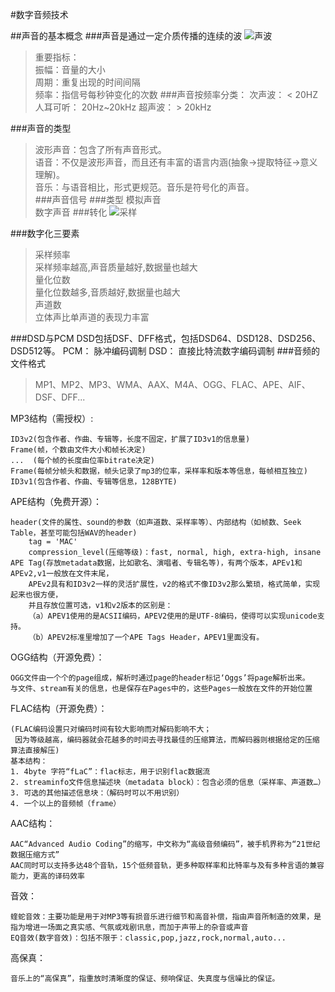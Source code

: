 #数字音频技术

##声音的基本概念
###声音是通过一定介质传播的连续的波
![声波](http://hi.csdn.net/attachment/201110/30/0_1319986905Byrt.gif)
> 重要指标：  
振幅：音量的大小  
周期：重复出现的时间间隔  
频率：指信号每秒钟变化的次数 
###声音按频率分类：
次声波： < 20HZ
人耳可听： 20Hz~20kHz
超声波： > 20kHz

###声音的类型
> 波形声音：包含了所有声音形式。  
> 语音：不仅是波形声音，而且还有丰富的语言内涵(抽象→提取特征→意义理解)。  
> 音乐：与语音相比，形式更规范。音乐是符号化的声音。  
###声音信号
###类型
> 模拟声音  
> 数字声音
###转化
![采样](http://hi.csdn.net/attachment/201110/30/0_1319987313ImZm.gif)

###数字化三要素
> 采样频率  
> 	采样频率越高,声音质量越好,数据量也越大  
> 量化位数  
> 	量化位数越多,音质越好,数据量也越大  
> 声道数    
> 	立体声比单声道的表现力丰富

###DSD与PCM
DSD包括DSF、DFF格式，包括DSD64、DSD128、DSD256、DSD512等。
PCM： 脉冲编码调制
DSD： 直接比特流数字编码调制
###音频的文件格式
> MP1、MP2、MP3、WMA、AAX、M4A、OGG、FLAC、APE、AIF、DSF、DFF...

MP3结构（需授权）:

	ID3v2(包含作者、作曲、专辑等，长度不固定，扩展了ID3v1的信息量)
	Frame(帧，个数由文件大小和帧长决定)
	...  (每个帧的长度由位率bitrate决定)
	Frame(每帧分帧头和数据，帧头记录了mp3的位率，采样率和版本等信息，每帧相互独立)
	ID3v1(包含作者、作曲、专辑等信息，128BYTE)

APE结构（免费开源）：
	
	header(文件的属性、sound的参数（如声道数、采样率等）、内部结构（如帧数、Seek Table，甚至可能包括WAV的header)
		tag = 'MAC'
    	compression_level(压缩等级)：fast, normal, high, extra-high, insane
	APE Tag(存放metadata数据，比如歌名、演唱者、专辑名等)，有两个版本，APEv1和APEv2,v1一般放在文件末尾，
		APEv2具有和ID3v2一样的灵活扩展性，v2的格式不像ID3v2那么繁琐，格式简单，实现起来也很方便，
		并且存放位置可选，v1和v2版本的区别是：
		（a）APEV1使用的是ACSII编码，APEV2使用的是UTF-8编码，使得可以实现unicode支持。
		（b）APEV2标准里增加了一个APE Tags Header，APEV1里面没有。
OGG结构（开源免费）：
	
	OGG文件由一个个的page组成，解析时通过page的header标记‘Oggs’将page解析出来。
	与文件、stream有关的信息，也是保存在Pages中的，这些Pages一般放在文件的开始位置

FLAC结构（开源免费）：

	(FLAC编码设置只对编码时间有较大影响而对解码影响不大；
	 因为等级越高，编码器就会花越多的时间去寻找最佳的压缩算法，而解码器则根据给定的压缩算法直接解压)
	基本结构：
	1. 4byte 字符“fLaC”：flac标志，用于识别flac数据流
	2. streaminfo文件信息描述块（metadata block）：包含必须的信息（采样率、声道数…）
	3. 可选的其他描述信息块：（解码时可以不用识别）
	4. 一个以上的音频帧（frame）

AAC结构：

	AAC“Advanced Audio Coding”的缩写，中文称为“高级音频编码”，被手机界称为“21世纪数据压缩方式”
	AAC同时可以支持多达48个音轨，15个低频音轨，更多种取样率和比特率与及有多种言语的兼容能力，更高的译码效率


	
音效：

	蝰蛇音效：主要功能是用于对MP3等有损音乐进行细节和高音补偿，指由声音所制造的效果，是指为增进一场面之真实感、气氛或戏剧讯息，而加于声带上的杂音或声音
	EQ音效(数字音效)：包括不限于：classic,pop,jazz,rock,normal,auto...

高保真：

	音乐上的“高保真”，指重放时清晰度的保证、频响保证、失真度与信噪比的保证。